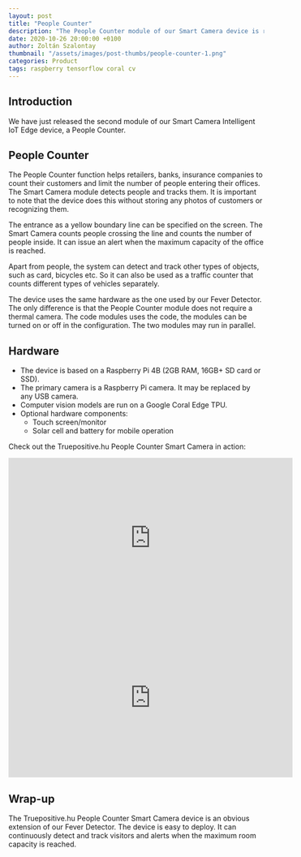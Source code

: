 ```yaml
---
layout: post
title: "People Counter"
description: "The People Counter module of our Smart Camera device is ready"
date: 2020-10-26 20:00:00 +0100
author: Zoltán Szalontay
thumbnail: "/assets/images/post-thumbs/people-counter-1.png"
categories: Product
tags: raspberry tensorflow coral cv
---
```

## Introduction

We have just released the second module of our Smart Camera Intelligent IoT Edge device, a People Counter.

## People Counter

The People Counter function helps retailers, banks, insurance companies to count their customers and limit the number of people entering their offices. The Smart Camera module detects people and tracks them. It is important to note that the device does this without storing any photos of customers or recognizing them.

The entrance as a yellow boundary line can be specified on the screen. The Smart Camera counts people crossing the line and counts the number of people inside. It can issue an alert when the maximum capacity of the office is reached.

Apart from people, the system can detect and track other types of objects, such as card, bicycles etc. So it can also be used as a traffic counter that counts different types of vehicles separately.

The device uses the same hardware as the one used by our Fever Detector. The only difference is that the People Counter module does not require a thermal camera. The code modules uses the code, the modules can be turned on or off in the configuration. The two modules may run in parallel.

## Hardware

* The device is based on a Raspberry Pi 4B (2GB RAM, 16GB+ SD card or SSD).
* The primary camera is a Raspberry Pi camera. It may be replaced by any USB camera.
* Computer vision models are run on a Google Coral Edge TPU.
* Optional hardware components:
  * Touch screen/monitor
  * Solar cell and battery for mobile operation

Check out the Truepositive.hu People Counter Smart Camera in action:
<iframe
  width="560" height="315" 
  src="https://www.youtube.com/embed/MV7yFJw1BPo" 
  frameborder="0" allow="accelerometer; autoplay; clipboard-write; encrypted-media; gyroscope; picture-in-picture" allowfullscreen>
</iframe>

<iframe width="560" height="315" src="https://www.youtube.com/embed/voxTJ1efxxE" frameborder="0" allow="accelerometer; autoplay; clipboard-write; encrypted-media; gyroscope; picture-in-picture" allowfullscreen></iframe>

## Wrap-up

The Truepositive.hu People Counter Smart Camera device is an obvious extension of our Fever Detector. The device is easy to deploy. It can continuously detect and track visitors and alerts when the maximum room capacity is reached.